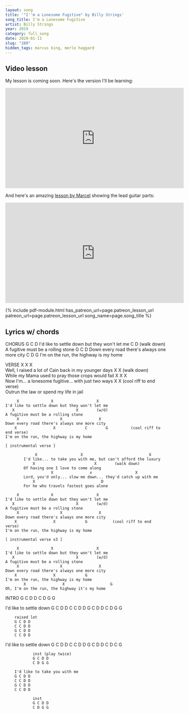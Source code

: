 ```yaml
---
layout: song
title: '"I''m a Lonesome Fugitive" by Billy Strings'
song_title: I'm a Lonesome Fugitive
artist: Billy Strings
year: 2019
category: full_song
date: 2020-01-11
slug: "280"
hidden_tags: marcus king, merle haggard
---
```


<!-- patreon_lesson_available: true
patreon_lesson_url: https://www.patreon.com/posts/33200047 -->

## Video lesson

My lesson is coming soon. Here's the version I'll be learning:

<iframe width="560" height="315" src="https://www.youtube.com/embed/Ai0TNApo0lo" frameborder="0" allow="accelerometer; autoplay; encrypted-media; gyroscope; picture-in-picture" allowfullscreen></iframe>

And here's an amazing [lesson by Marcel](https://lessonswithmarcel.com/2019/08/29/how-to-play-im-a-lonesome-fugitive-like-billy-strings-advanced-bluegrass-guitar-lesson/) showing the lead guitar parts:

<iframe width="560" height="315" src="https://www.youtube.com/embed/oa5njfZMHAE" frameborder="0" allow="accelerometer; autoplay; encrypted-media; gyroscope; picture-in-picture" allowfullscreen></iframe>

{% include pdf-module.html has_patreon_url=page.patreon_lesson_url patreon_url=page.patreon_lesson_url song_name=page.song_title %}

## Lyrics w/ chords

CHORUS
         G              C                   D
    I'd like to settle down but they won't let me
       C                           D        (walk down)
    A fugitive must be a rolling stone
         G                  C                D
    Down every road there's always one more city
        C                D             G
    I'm on the run, the highway is my home

VERSE
                     X               X                X                       
            Well, I raised a lot of Cain back in my younger days
                     X                                    X     (walk down)         
            While my Mama used to pray those crops would fail
                X                  X                X                 
            Now I'm... a lonesome fugitive... with just two ways
                X                               X     (cool riff to end verse)                         
            Outrun the law or spend my life in jail

         X              X                   X                    
    I'd like to settle down but they won't let me
       X                           X        (w/d)
    A fugitive must be a rolling stone
         X                  X                X               
    Down every road there's always one more city
        X                X             C        G          (cool riff to end verse)
    I'm on the run, the highway is my home

    [ instrumental verse ]

                 X                   X                             X     
            I'd like... to take you with me, but can't afford the luxury
                X                          X        (walk down)                      
            Of having one I love to come along
                        X                x                   X                
            Lord, you'd only... slow me down... they'd catch up with me
                X                             D                           
            For he who travels fastest goes alone

         X              X                   X                    
    I'd like to settle down but they won't let me
       X                           X        (w/d)
    A fugitive must be a rolling stone
         X                  X                X               
    Down every road there's always one more city
        X                X             G           (cool riff to end verse)
    I'm on the run, the highway is my home

    [ instrumental verse x3 ]

         X              X                   X                    
    I'd like to settle down but they won't let me
       X                           X        (w/d)
    A fugitive must be a rolling stone
         X                  X                X               
    Down every road there's always one more city
        X                X             G
    I'm on the run, the highway is my home
            X                X                    G
    Oh, I'm on the run, the highway it's my home


INTRO
G C D D
C D G G

I'd like to settle down
G C D D
C C D D
G C D D
C D G G

        raised lot
        G C D D
        C C D D
        G C D D
        C C D D

I'd like to settle down
G C D D
C C D D
G C D D
C D C G

                inst (play twice)
                G C D D
                C D G G

        I'd like to take you with me
        G C D D
        C C D D
        G C D D
        C C D D

                inst
                G C D D
                C D G G
